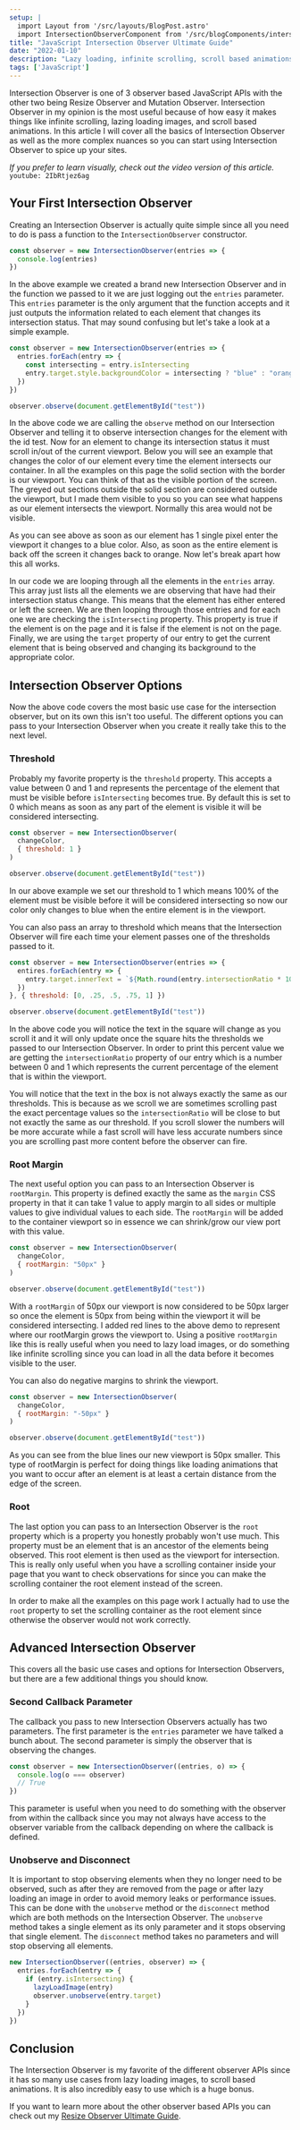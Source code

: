 ```yaml
---
setup: |
  import Layout from '/src/layouts/BlogPost.astro'
  import IntersectionObserverComponent from '/src/blogComponents/intersectionObserver/IntersectionObserver.astro'
title: "JavaScript Intersection Observer Ultimate Guide"
date: "2022-01-10"
description: "Lazy loading, infinite scrolling, scroll based animations, and performant scroll events are all perfect examples of Intersection Observer in action."
tags: ['JavaScript']
---
```


Intersection Observer is one of 3 observer based JavaScript APIs with the other two being Resize Observer and Mutation Observer. Intersection Observer in my opinion is the most useful because of how easy it makes things like infinite scrolling, lazing loading images, and scroll based animations. In this article I will cover all the basics of Intersection Observer as well as the more complex nuances so you can start using Intersection Observer to spice up your sites.

*If you prefer to learn visually, check out the video version of this article.*
`youtube: 2IbRtjez6ag`

## Your First Intersection Observer

Creating an Intersection Observer is actually quite simple since all you need to do is pass a function to the `IntersectionObserver` constructor.
```js
const observer = new IntersectionObserver(entries => {
  console.log(entries)
})
```
In the above example we created a brand new Intersection Observer and in the function we passed to it we are just logging out the `entries` parameter. This `entries` parameter is the only argument that the function accepts and it just outputs the information related to each element that changes its intersection status. That may sound confusing but let's take a look at a simple example.
```js {2-5,8}
const observer = new IntersectionObserver(entries => {
  entries.forEach(entry => {
    const intersecting = entry.isIntersecting
    entry.target.style.backgroundColor = intersecting ? "blue" : "orange"
  })
})

observer.observe(document.getElementById("test"))
```
In the above code we are calling the `observe` method on our Intersection Observer and telling it to observe intersection changes for the element with the id test. Now for an element to change its intersection status it must scroll in/out of the current viewport. Below you will see an example that changes the color of our element every time the element intersects our container. In all the examples on this page the solid section with the border is our viewport. You can think of that as the visible portion of the screen. The greyed out sections outside the solid section are considered outside the viewport, but I made them visible to you so you can see what happens as our element intersects the viewport. Normally this area would not be visible.

<IntersectionObserverComponent />

As you can see above as soon as our element has 1 single pixel enter the viewport it changes to a blue color. Also, as soon as the entire element is back off the screen it changes back to orange. Now let's break apart how this all works.

In our code we are looping through all the elements in the `entries` array. This array just lists all the elements we are observing that have had their intersection status change. This means that the element has either entered or left the screen. We are then looping through those entries and for each one we are checking the `isIntersecting` property. This property is true if the element is on the page and it is false if the element is not on the page. Finally, we are using the `target` property of our entry to get the current element that is being observed and changing its background to the appropriate color.

## Intersection Observer Options

Now the above code covers the most basic use case for the intersection observer, but on its own this isn't too useful. The different options you can pass to your Intersection Observer when you create it really take this to the next level.

### Threshold

Probably my favorite property is the `threshold` property. This accepts a value between 0 and 1 and represents the percentage of the element that must be visible before `isIntersecting` becomes true. By default this is set to 0 which means as soon as any part of the element is visible it will be considered intersecting.
```js {3}
const observer = new IntersectionObserver(
  changeColor,
  { threshold: 1 }
)

observer.observe(document.getElementById("test"))
```

<IntersectionObserverComponent threshold={1} />

In our above example we set our threshold to 1 which means 100% of the element must be visible before it will be considered intersecting so now our color only changes to blue when the entire element is in the viewport.

You can also pass an array to threshold which means that the Intersection Observer will fire each time your element passes one of the thresholds passed to it.
```js {3,5}
const observer = new IntersectionObserver(entries => {
  entires.forEach(entry => {
    entry.target.innerText = `${Math.round(entry.intersectionRatio * 100)}%`
  })
}, { threshold: [0, .25, .5, .75, 1] })

observer.observe(document.getElementById("test"))
```

<IntersectionObserverComponent threshold="[0, 0.25, 0.5, 0.75, 1]" percentage />

In the above code you will notice the text in the square will change as you scroll it and it will only update once the square hits the thresholds we passed to our Intersection Observer. In order to print this percent value we are getting the `intersectionRatio` property of our entry which is a number between 0 and 1 which represents the current percentage of the element that is within the viewport.

You will notice that the text in the box is not always exactly the same as our thresholds. This is because as we scroll we are sometimes scrolling past the exact percentage values so the `intersectionRatio` will be close to but not exactly the same as our threshold. If you scroll slower the numbers will be more accurate while a fast scroll will have less accurate numbers since you are scrolling past more content before the observer can fire.

### Root Margin

The next useful option you can pass to an Intersection Observer is `rootMargin`. This property is defined exactly the same as the `margin` CSS property in that it can take 1 value to apply margin to all sides or multiple values to give individual values to each side. The `rootMargin` will be added to the container viewport so in essence we can shrink/grow our view port with this value.

```js {3}
const observer = new IntersectionObserver(
  changeColor,
  { rootMargin: "50px" }
)

observer.observe(document.getElementById("test"))
```

<IntersectionObserverComponent rootMargin={50} />

With a `rootMargin` of 50px our viewport is now considered to be 50px larger so once the element is 50px from being within the viewport it will be considered intersecting. I added red lines to the above demo to represent where our rootMargin grows the viewport to. Using a positive `rootMargin` like this is really useful when you need to lazy load images, or do something like infinite scrolling since you can load in all the data before it becomes visible to the user.

You can also do negative margins to shrink the viewport.

```js {3}
const observer = new IntersectionObserver(
  changeColor,
  { rootMargin: "-50px" }
)

observer.observe(document.getElementById("test"))
```

<IntersectionObserverComponent rootMargin={-50} />

As you can see from the blue lines our new viewport is 50px smaller. This type of rootMargin is perfect for doing things like loading animations that you want to occur after an element is at least a certain distance from the edge of the screen.

### Root

The last option you can pass to an Intersection Observer is the `root` property which is a property you honestly probably won't use much. This property must be an element that is an ancestor of the elements being observed. This root element is then used as the viewport for intersection. This is really only useful when you have a scrolling container inside your page that you want to check observations for since you can make the scrolling container the root element instead of the screen.

In order to make all the examples on this page work I actually had to use the `root` property to set the scrolling container as the root element since otherwise the observer would not work correctly.

## Advanced Intersection Observer

This covers all the basic use cases and options for Intersection Observers, but there are a few additional things you should know.

### Second Callback Parameter

The callback you pass to new Intersection Observers actually has two parameters. The first parameter is the `entries` parameter we have talked a bunch about. The second parameter is simply the observer that is observing the changes.
```js {2}
const observer = new IntersectionObserver((entries, o) => {
  console.log(o === observer)
  // True
})
```
This parameter is useful when you need to do something with the observer from within the callback since you may not always have access to the observer variable from the callback depending on where the callback is defined.

### Unobserve and Disconnect

It is important to stop observing elements when they no longer need to be observed, such as after they are removed from the page or after lazy loading an image in order to avoid memory leaks or performance issues. This can be done with the `unobserve` method or the `disconnect` method which are both methods on the Intersection Observer. The `unobserve` method takes a single element as its only parameter and it stops observing that single element. The `disconnect` method takes no parameters and will stop observing all elements.
```js {5}
new IntersectionObserver((entries, observer) => {
  entries.forEach(entry => {
    if (entry.isIntersecting) {
      lazyLoadImage(entry)
      observer.unobserve(entry.target)
    }
  })
})
```

## Conclusion

The Intersection Observer is my favorite of the different observer APIs since it has so many use cases from lazy loading images, to scroll based animations. It is also incredibly easy to use which is a huge bonus.

If you want to learn more about the other observer based APIs you can check out my [Resize Observer Ultimate Guide](/2022-01/resize-observer).